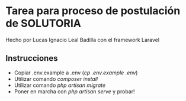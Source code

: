 # Tarea para proceso de postulación de SOLUTORIA
Hecho por Lucas Ignacio Leal Badilla con el framework Laravel  

## Instrucciones
* Copiar .env.example a .env (*cp .env.example .env*)  
* Utilizar comando *composer install*
* Utilizar comando *php artisan migrate*
* Poner en marcha con *php artisan serve* y probar!
